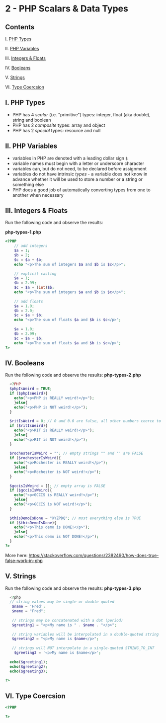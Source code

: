 # 2 - PHP Scalars & Data Types

## Contents
<!--- Local Navigation --->
I. [PHP Types](#section1)

II. [PHP Variables](#section2)

III. [Integers & Floats](#section3)

IV. [Booleans](#section4)

V. [Strings](#section5)

VI. [Type Coercsion](#section6)


## I. <a id="section1">PHP Types
- PHP has 4 *scalar* (i.e. "primitive") types: integer, float (aka double), string and boolean
- PHP has 2 *composite* types: array and object
- PHP has 2 *special* types: resource and null

## II. <a id="section2">PHP Variables
- variables in PHP are denoted with a leading dollar sign `$`
- variable names must begin with a letter or underscore character
- variables can, but do not need, to be declared before assignment
- variables do not have intrinsic *types* - a variable does not know in advance whether it will be used to store a number or a string or something else
- PHP does a good job of automatically converting types from one to another when necessary

## III. <a id="section3">Integers & Floats
Run the following code and observe the results:
  
**php-types-1.php**
```php
<?PHP
	// add integers
	$a = 1;
	$b = 2;
	$c = $a + $b;
	echo "<p>The sum of integers $a and $b is $c</p>";
	
	// explicit casting
	$a = 1;
	$b = 2.99;
	$c = $a + (int)$b;
	echo "<p>The sum of integers $a and $b is $c</p>";
	
	// add floats
	$a = 1.0;
	$b = 2.0;
	$c = $a + $b;
	echo "<p>The sum of floats $a and $b is $c</p>";
	
	$a = 1.0;
	$b = 2.99;
	$c = $a + $b;
	echo "<p>The sum of floats $a and $b is $c</p>";
?>
```
  
## IV. <a id="section4">Booleans
Run the following code and observe the results:
**php-types-2.php**
```php
  <?PHP
  $phpIsWeird = TRUE;
  if ($phpIsWeird){
  	echo("<p>PHP is REALLY weird!</p>");
	}else{
   	echo("<p>PHP is NOT weird!</p>");
  }
  
  $ritIsWeird = 0; // 0 and 0.0 are false, all other numbers coerce to TRUE
  if ($ritIsWeird){
  	echo("<p>RIT is REALLY weird!</p>");
	}else{
   	echo("<p>RIT is NOT weird!</p>");
  }
  
  $rochesterIsWeird = ""; // empty strings "" and '' are FALSE
  if ($rochesterIsWeird){
  	echo("<p>Rochester is REALLY weird!</p>");
	}else{
   	echo("<p>Rochester is NOT weird!</p>");
  }
  
  $gccisIsWeird = []; // empty array is FALSE
  if ($gccisIsWeird){
  	echo("<p>GCCIS is REALLY weird!</p>");
	}else{
   	echo("<p>GCCIS is NOT weird!</p>");
  }
  
  $thisDemoIsDone = "XYZPDQ"; // most everything else is TRUE
  if ($thisDemoIsDone){
  	echo("<p>This demo is DONE!</p>");
	}else{
   	echo("<p>This demo is NOT DONE!</p>");
  }
?>
```


More here: https://stackoverflow.com/questions/2382490/how-does-true-false-work-in-php
  
## V. <a id="section5">Strings
Run the following code and observe the results:
**php-types-3.php**
```php
  <?php
  // string values may be single or double quoted
   $name = 'Fred';
   $name = "Fred";
   
   // strings may be concatenated with a dot (period)
   $greeting1 = "<p>My name is " . $name . "</p>";
   
   // string variables will be interpolated in a double-quoted string
   $greeting2 = "<p>My name is $name</p>";
   
   // strings will NOT interpolate in a single-quoted STRING_TO_INT
    $greeting3 = '<p>My name is $name</p>';
   
  echo($greeting1);
  echo($greeting2);
  echo($greeting3);
 
?>
```

## VI. <a id="section6">Type Coercsion
  
 ```php
 <?PHP
  
 ?>
```

